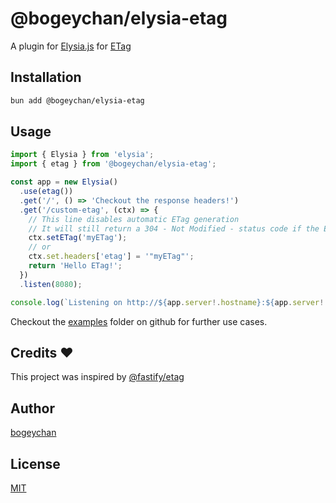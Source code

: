 # @bogeychan/elysia-etag

A plugin for [Elysia.js](https://elysiajs.com) for [ETag](https://http.dev/etag)

## Installation

```bash
bun add @bogeychan/elysia-etag
```

## Usage

```ts
import { Elysia } from 'elysia';
import { etag } from '@bogeychan/elysia-etag';

const app = new Elysia()
  .use(etag())
  .get('/', () => 'Checkout the response headers!')
  .get('/custom-etag', (ctx) => {
    // This line disables automatic ETag generation
    // It will still return a 304 - Not Modified - status code if the ETag matches
    ctx.setETag('myETag');
    // or
    ctx.set.headers['etag'] = '"myETag"';
    return 'Hello ETag!';
  })
  .listen(8080);

console.log(`Listening on http://${app.server!.hostname}:${app.server!.port}`);
```

Checkout the [examples](./examples) folder on github for further use cases.

## Credits ❤️

This project was inspired by [@fastify/etag](https://www.npmjs.com/package/@fastify/etag)

## Author

[bogeychan](https://github.com/bogeychan)

## License

[MIT](LICENSE)

